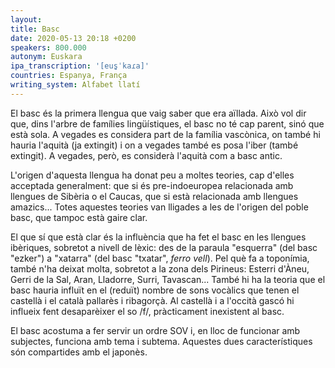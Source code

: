 ```yaml
---
layout:
title: Basc
date: 2020-05-13 20:18 +0200
speakers: 800.000
autonym: Euskara
ipa_transcription: '[eus̺ˈkaɾa]'
countries: Espanya, França
writing_system: Alfabet llatí
---
```


El basc és la primera llengua que vaig saber que era aïllada. Això vol dir que, dins l'arbre de famílies lingüístiques, el basc no té cap parent, sinó que està sola. A vegades es considera part de la família vascònica, on també hi hauria l'aquità (ja extingit) i on a vegades també es posa l'iber (també extingit). A vegades, però, es considerà l'aquità com a basc antic.

L'origen d'aquesta llengua ha donat peu a moltes teories, cap d'elles acceptada generalment: que si és pre-indoeuropea relacionada amb llengues de Sibèria o el Caucas, que si està relacionada amb llengues amazics... Totes aquestes teories van lligades a les de l'origen del poble basc, que tampoc està gaire clar.

El que sí que està clar és la influència que ha fet el basc en les llengues ibèriques, sobretot a nivell de lèxic: des de la paraula "esquerra" (del basc "ezker") a "xatarra" (del basc "txatar", _ferro vell_). Pel què fa a toponímia, també n'ha deixat molta, sobretot a la zona dels Pirineus: Esterri d'Àneu, Gerri de la Sal, Aran, Lladorre, Surri, Tavascan... També hi ha la teoria que el basc hauria influït en el (reduït) nombre de sons vocàlics que tenen el castellà i el català pallarès i ribagorçà. Al castellà i a l'occità gascó hi influeix fent desaparèixer el so /f/, pràcticament inexistent al basc.

El basc acostuma a fer servir un ordre SOV i, en lloc de funcionar amb subjectes, funciona amb tema i subtema. Aquestes dues característiques són compartides amb el japonès.

